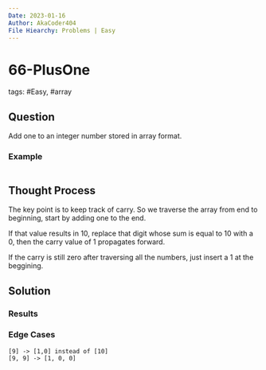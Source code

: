 ```yaml
---
Date: 2023-01-16
Author: AkaCoder404
File Hiearchy: Problems | Easy 
---
```

# 66-PlusOne

tags: #Easy, #array

## Question

Add one to an integer number stored in array format. 

### Example
```cpp
```

## Thought Process

The key point is to keep track of carry. So we traverse the array from end to beginning, start by adding one to the end. 

If that value results in 10, replace that digit whose sum is equal to 10 with a 0, then the carry value of 1 propagates forward. 

If the carry is still zero after traversing all the numbers, just insert a 1 at the beggining.

## Solution


### Results

### Edge Cases
```
[9] -> [1,0] instead of [10]
[9, 9] -> [1, 0, 0]
```

